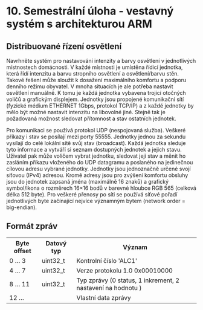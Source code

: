 # 10. Semestrální úloha - vestavný systém s architekturou ARM

## Distribuované řízení osvětlení

<p>
Navrhněte systém pro nastavování intenzity a barvy osvětlení
v jednotlivých místnostech domácnosti. V každé místnosti
je umístěna řídicí jednotka, která řídí intenzitu a barvu
stropního osvětlení a osvětlení/barvu stěn. Takové řešení
může sloužit k dosažení maximálního komfortu a podporu
denního režimu obyvatel. V mnoha situacích je ale potřeba
nastavit osvětlení manuálně. K tomu je každá jednotka
vybavena trojicí otočných voličů a grafickým displejem.
Jednotky jsou propojené komunikační sítí (fyzické médium
ETHERNET 1Gbps, protokol TCP/IP) a z každé jednotky by
mělo být možné nastavit intenzitu na libovolné jiné.
Stejně tak je požadovaná možnost sledovat přítomnost
a stav ostatních jednotek.
</p>

<p>
Pro komunikaci se používá protokol UDP (nespojovaná služba).
Veškeré příkazy i stav se posílají mezi porty 55555.
Jednotky jednou za sekundu vysílají do celé lokální sítě
svůj stav (broadcast). Každá jednotka sleduje tyto informace
a vytváří si seznam dostupných jednotek a jejich stavu.
Uživatel pak může voličem vybrat jednotku, sledovat její
stav a měnit ho zasláním příkazu vloženého do UDP datagramu
a poslaného na jedinečnou cílovou adresu vybrané jednotky.
Jednotky jsou jednoznačně určené svojí síťovou (IPv4) adresou.
Kromě adresy jsou pro zvýšení komfortu obsluhy jsou do jednotek
zapsaná jména (maximálně 16 znaků) a grafický symbol/ikona
o rozměrech 16×16 bodů v barevné hloubce RGB 565
(celková délka 512 byte). Pro veškeré přenosy po síti se
používá síťové pořadí jednotlivých byte začínající
nejvíce významným bytem (network order = big-endian).
</p>

## Formát zpráv
<table class="inline">
	<tbody><tr class="row0">
		<th class="col0"> Byte offset </th><th class="col1"> Datový typ </th><th class="col2 leftalign"> Význam                         </th>
	</tr>
	<tr class="row1">
		<td class="col0 leftalign"> 0 … 3     </td><td class="col1 leftalign"> uint32_t   </td><td class="col2 leftalign"> Kontrolní číslo 'ALC1'         </td>
	</tr>
	<tr class="row2">
		<td class="col0 leftalign"> 4 … 7     </td><td class="col1 leftalign"> uint32_t   </td><td class="col2"> Verze protokolu 1.0 0x00010000 </td>
	</tr>
	<tr class="row3">
		<td class="col0 leftalign"> 8 … 11    </td><td class="col1 leftalign"> uint32_t   </td><td class="col2"> Typ zprávy (0 status, 1 inkrement, 2 nastavení na hodnotu ) </td>
	</tr>
	<tr class="row4">
		<td class="col0 leftalign"> 12 …      </td><td class="col1 leftalign">            </td><td class="col2 leftalign"> Vlastní data zprávy            </td>
	</tr>
</tbody></table>